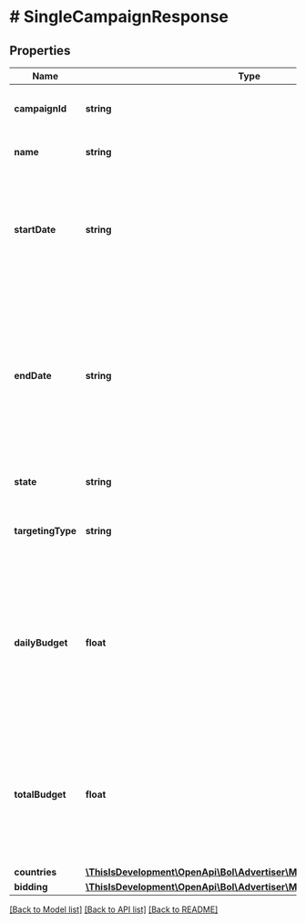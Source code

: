 # # SingleCampaignResponse

## Properties

Name | Type | Description | Notes
------------ | ------------- | ------------- | -------------
**campaignId** | **string** | Unique identifier for the campaign. |
**name** | **string** | The name of the campaign. |
**startDate** | **string** | The start date of the campaign. Must be a current or future date and will always be one full day. |
**endDate** | **string** | The end date of the campaign. Must be a future date that is at least one day after the start date of the campaign, and will always be one full day. | [optional]
**state** | **string** | The state of the campaign. |
**targetingType** | **string** | The type of keyword targeting for the campaign. |
**dailyBudget** | **float** | The maximum amount that can be spend in one day for this campaign. The amount should always have two decimals precision. | [optional]
**totalBudget** | **float** | The total budget that can be spend for this campaign. The amount should always have two decimals precision. | [optional]
**countries** | [**\ThisIsDevelopment\OpenApi\Bol\Advertiser\Models\CampaignCountry[]**](CampaignCountry.md) |  |
**bidding** | [**\ThisIsDevelopment\OpenApi\Bol\Advertiser\Models\BiddingModel**](BiddingModel.md) |  |

[[Back to Model list]](../../README.md#models) [[Back to API list]](../../README.md#endpoints) [[Back to README]](../../README.md)
